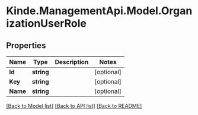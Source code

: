 # Kinde.ManagementApi.Model.OrganizationUserRole

## Properties

Name | Type | Description | Notes
------------ | ------------- | ------------- | -------------
**Id** | **string** |  | [optional] 
**Key** | **string** |  | [optional] 
**Name** | **string** |  | [optional] 

[[Back to Model list]](../README.md#documentation-for-models) [[Back to API list]](../README.md#documentation-for-api-endpoints) [[Back to README]](../README.md)


